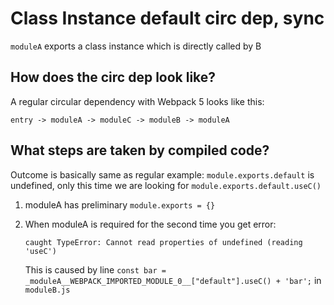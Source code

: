 # Class Instance default circ dep, sync

`moduleA` exports a class instance which is directly called by B

## How does the circ dep look like?

A regular circular dependency with Webpack 5 looks like this:

```
entry -> moduleA -> moduleC -> moduleB -> moduleA
```

## What steps are taken by compiled code?

Outcome is basically same as regular example: `module.exports.default` is undefined, only this time we are looking for `module.exports.default.useC()`

1. moduleA has preliminary `module.exports = {}`
2. When moduleA is required for the second time you get error:
	
	`caught TypeError: Cannot read properties of undefined (reading 'useC')`

	This is caused by line `const bar = _moduleA__WEBPACK_IMPORTED_MODULE_0__["default"].useC() + 'bar';`
	in `moduleB.js`